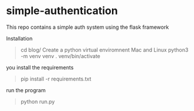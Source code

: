 # simple-authentication

This repo contains a simple auth system using the flask framework

Installation
>cd blog/
Create a python virtual enviromnent
Mac and Linux
>python3 -m venv venv
>. venv/bin/activate

you install the requirements
>pip install -r requirements.txt

run the program
>python run.py

